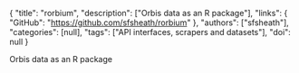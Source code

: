 {
  "title": "rorbium",
  "description": ["Orbis data as an R package"],
  "links": {
    "GitHub": "https://github.com/sfsheath/rorbium"
  },
  "authors": ["sfsheath"],
  "categories": [null],
  "tags": ["API interfaces, scrapers and datasets"],
  "doi": null
}

<!-- Generated by csv2md.R – do not edit by hand -->

Orbis data as an R package